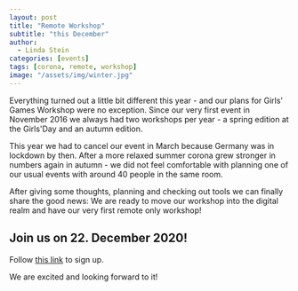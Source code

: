 ```yaml
---
layout: post
title: "Remote Workshop"
subtitle: "this December"
author:
  - Linda Stein
categories: [events]
tags: [corona, remote, workshop]
image: "/assets/img/winter.jpg"
---
```


Everything turned out a little bit different this year - and our plans for Girls' Games Workshop were no exception. Since our very first event in November 2016 we always had two workshops per year - a spring edition at the Girls'Day and an autumn edition.

This year we had to cancel our event in March because Germany was in lockdown by then. After a more relaxed summer corona grew stronger in numbers again in autumn - we did not feel comfortable with planning one of our usual events with around 40 people in the same room.

After giving some thoughts, planning and checking out tools we can finally share the good news: We are ready to move our workshop into the digital realm and have our very first remote only workshop!

## Join us on 22. December 2020!

Follow [this link](https://www.eventbrite.de/e/girls-games-workshop-online-edition-tickets-130544017671) to sign up.

We are excited and looking forward to it!
